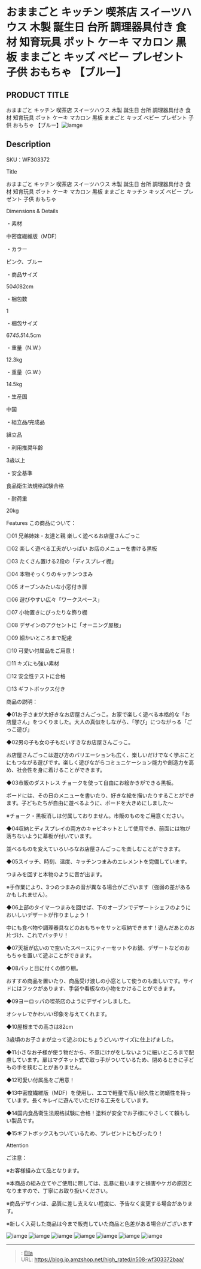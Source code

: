 # おままごと キッチン 喫茶店 スイーツハウス 木製 誕生日 台所 調理器具付き 食材 知育玩具 ポット ケーキ マカロン 黒板 ままごと キッズ ベビー プレゼント 子供 おもちゃ 【ブルー】


## PRODUCT TITLE 

おままごと キッチン 喫茶店 スイーツハウス 木製 誕生日 台所 調理器具付き 食材 知育玩具 ポット ケーキ マカロン 黒板 ままごと キッズ ベビー プレゼント 子供 おもちゃ 【ブルー】![iamge](https://b2bfiles1.gigab2b.cn/image/wkseller/304/20230608_8857607bb6be9e69b3971cb9c8a7579d.jpg)

## Description

SKU：WF303372

Title

おままごと キッチン 喫茶店 スイーツハウス 木製 誕生日 台所 調理器具付き 食材 知育玩具 ポット ケーキ マカロン 黒板 ままごと キッチン キッズ ベビー プレゼント 子供 おもちゃ

Dimensions &amp; Details



・素材

中密度繊維版（MDF）

・カラー

ピンク、ブルー

・商品サイズ

50*40*82cm

・梱包数

1

・梱包サイズ

67*45.5*14.5cm

・重量（N.W.）

12.3kg

・重量（G.W.）

14.5kg

・生産国

中国

・組立品/完成品

組立品

・利用推奨年齢

3歳以上

・安全基準

食品衛生法規格試験合格

・耐荷重

20kg



Features
この商品について：

◎01 兄弟姉妹・友達と親 楽しく遊べるお店屋さんごっこ

◎02 楽しく遊べる工夫がいっぱい お店のメニューを書ける黒板

◎03 たくさん置ける2段の「ディスプレイ棚」

◎04 本物そっくりのキッチンつまみ

◎05 オーブンみたいな小窓付き扉

◎06 遊びやすい広々「ワークスペース」

◎07 小物置きにぴったりな飾り棚

◎08 デザインのアクセントに「オーニング屋根」

◎09 細かいところまで配慮

◎10 可愛い付属品をご用意！

◎11 キズにも強い素材

◎12 安全性テストに合格

◎13 ギフトボックス付き





商品の説明：

◆01お子さまが大好きなお店屋さんごっこ。お家で楽しく遊べる本格的な「お店屋さん」をつくりました。大人の真似をしながら、「学び」につながっる「ごっこ遊び」



◆02男の子も女の子もだいすきなお店屋さんごっこ。

お店屋さんごっこは遊び方のバリエーションも広く、楽しいだけでなく学ぶことにもつながる遊びです。楽しく遊びながらコミュニケーション能力や創造力を高め、社会性を身に着けることができます。



◆03市販のダストレス チョークを使って自由にお絵かきができる黒板。

ボードには、その日のメニューを書いたり、好きな絵を描いたりすることができます。子どもたちが自由に遊べるように、ボードを大きめにしました～

※チョーク・黒板消しは付属しておりません。市販のものをご用意ください。



◆04収納とディスプレイの両方のキャビネットとして使用でき、前面には物が落ちないように幕板が付いています。

並べるものを変えていろいろなお店屋さんごっこを楽しむことができます。



◆05スイッチ、時刻、温度、キッチンつまみのエレメントを完備しています。

つまみを回すと本物のように音が出ます。

※手作業により、3つのつまみの音が異なる場合がございます（強弱の差があるかもしれません）。



◆06上部のタイマーつまみを回せば、下のオーブンでデザートシェフのようにおいしいデザートが作りましょう！

中にも食べ物や調理器具などのおもちゃをサッと収納できます！遊んだあとのお片づけ、これでバッチリ！



◆07天板が広いので空いたスペースにティーセットやお鍋、デザートなどのおもちゃを置いて遊ぶことができます。



◆08パッと目に付くの飾り棚。

おすすめ商品を置いたり、商品受け渡しの小窓として使うのも楽しいです。サイドにはフックがあります、手袋や看板なの小物をかけることができます。



◆09ヨーロッパの喫茶店のようにデザインしました。

オシャレでかわいい印象を与えてくれます。



◆10屋根までの高さは82cm

3歳頃のお子さまが立って遊ぶのにちょうどいいサイズに仕上げました。



◆11小さなお子様が使う物だから、不意にけがをしないように細いところまで配慮しています。扉はマグネット式で取っ手がついているため、閉めるときに子どもの手を挟むことがありません。



◆12可愛い付属品をご用意！



◆13中密度繊維版（MDF）を使用し、エコで軽量で高い耐久性と防蟻性を持っています。長くキレイに遊んでいただける工夫をしています。



◆14国内食品衛生法規格試験に合格！塗料が安全でお子様にやさしくて頼もしい製品です。



◆15ギフトボックスもついているため、プレゼントにもぴったり！



Attention



ご注意：

※お客様組み立て品となります。

※本商品の組み立てやご使用に際しては、乱暴に扱いますと損害やケガの原因となりますので、丁寧にお取り扱いください。

※商品デザインは、品質に差し支えない程度に、予告なく変更する場合があります。

※新しく入荷した商品は今まで販売していた商品と色差がある場合がございます









![iamge](https://b2bfiles1.gigab2b.cn/image/wkseller/304/20230615_f8eec1fb557c02a4bc03da69f0dad549.jpg)
![iamge](https://b2bfiles1.gigab2b.cn/image/wkseller/304/20230615_20f80bbbd98ce72c639c4b7d9cc3a181.jpg)
![iamge](https://b2bfiles1.gigab2b.cn/image/wkseller/304/20230615_f19dd98f7f2cb380bce9bcde632579e0.jpg)
![iamge](https://b2bfiles1.gigab2b.cn/image/wkseller/304/20230615_ae4c23c5b0528604b559767973d63ca1.jpg)
![iamge](https://b2bfiles1.gigab2b.cn/image/wkseller/304/20230615_edd12452a26aa5754fc54377ef746bb2.jpg)
![iamge](https://b2bfiles1.gigab2b.cn/image/wkseller/304/20230615_6c86d2ba6372fb4d55fe5b52739bb2e0.jpg)
![iamge](https://b2bfiles1.gigab2b.cn/image/wkseller/304/20230615_424518590572cbe64736c552499f6302.jpg)


---

> : [Ella](https://blog.jp.amzshop.net/)  
> URL: https://blog.jp.amzshop.net/high_rated/n508-wf303372baa/  

